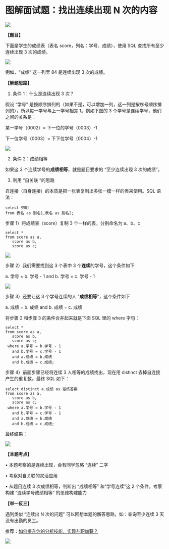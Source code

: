 # **图解面试题：找出连续出现 N 次的内容**

![](https://mmbiz.qpic.cn/mmbiz_jpg/PnRVMhXvfFLSwbx3echq5ZWvxucmHc3nnLkxaiarK9zCl2LmYFQBwVPbEDA233cdd4LUX5BrLQ4FU0341WXogaw/640?wx_fmt=jpeg)

**【题目】**

下面是学生的成绩表（表名 score，列名：学号、成绩），使用 SQL 查找所有至少连续出现 3 次的成绩。  

![](https://mmbiz.qpic.cn/mmbiz_png/PnRVMhXvfFLSwbx3echq5ZWvxucmHc3nAOOk3K2Y4uuic5fQFbvhpEmmtjibPT2V3Of2IVnuXDGbG7sEJ3ldMfeg/640?wx_fmt=png)

例如，“成绩” 这一列里 84 是连续出现 3 次的成绩。

**【解题思路】**

1. 条件 1：什么是连续出现 3 次？

假设 “学号” 是按顺序排列的（如果不是，可以增加一列，这一列是按序号顺序排列的），所以每一学号与上一学号相差 1。例如下图的 3 个学号是连续学号，他们之间的关系是：

某一学号（0002）= 下一位的学号（0003）-1

下一位学号（0003）= 下下位学号（0004）-1

![](https://mmbiz.qpic.cn/mmbiz_jpg/PnRVMhXvfFLSwbx3echq5ZWvxucmHc3ndrkfy4ocJM3sXDKWbd5QIvh1qKy1Srm7pROyCv6CT4piak3j1YPAuGg/640?wx_fmt=jpeg)

2. 条件 2：成绩相等

如果这 3 个连续学号的**成绩相等**，就是题目要求的 “至少连续出现 3 次的成绩”。  

3. 利用 “自关联 “的思路

自连接（自身连接）的本质是把一张表复制出多张一模一样的表来使用。SQL 语法：

```MYSQL
select 列明 
from 表名 as 别名1,表名 as 别名2;

```

步骤 1）将成绩表（score）复制 3 个一样的表，分别命名为 a、b、c  

```MYSQL
select *
from score as a,
   score as b,
   score as c;

```

![](https://mmbiz.qpic.cn/mmbiz_jpg/PnRVMhXvfFKZGXNvhob4H74WibyKaYzmPChADHS8OXTKPC4XSkZUrdJvYCp5ukfFywIrb15jZIicdmuGFK8icdH7Q/640?wx_fmt=jpeg)

步骤 2）我们需要找到这 3 个表中 3 个**连续**的学号，这个条件如下  

a. 学号 = b. 学号 - 1 and b. 学号 = c. 学号 - 1

![](https://mmbiz.qpic.cn/mmbiz_jpg/PnRVMhXvfFLSwbx3echq5ZWvxucmHc3nUncvibzsicPOlYdOqUnwdQfv50QYp7q0OfeRzbJ8rb89E7tECNT4yP9g/640?wx_fmt=jpeg)

步骤 3）还要让这 3 个学号连续的人 “**成绩相等**”，这个条件如下

a. 成绩 = b. 成绩 and b. 成绩 = c. 成绩 

将步骤 2 和步骤 3 的条件合并起来就是下面 SQL 里的 where 字句：  

```MYSQL
select *
from score as a,
   score as b,
   score as c;
 where a.学号 = b.学号 - 1
   and b.学号 = c.学号 - 1
   and a.成绩 = b.成绩
   and b.成绩 = c.成绩;

```

步骤 4）前面步骤已经将连续 3 人相等的成绩找出，现在用 distinct 去掉自连接产生的重复数。最终 SQL 如下：

```MYSQL
select distinct a.成绩 as 最终答案
from score as a,
   score as b,
   score as c;
 where a.学号 = b.学号 - 1
   and b.学号 = c.学号 - 1
   and a.成绩 = b.成绩
   and b.成绩 = c.成绩;

```

最终结果：  

![](https://mmbiz.qpic.cn/mmbiz_png/PnRVMhXvfFLSwbx3echq5ZWvxucmHc3neXOr4u70JlbGkmYEpKTTibBhEgPeqgCUtGdLrcBmU0npoonmgxKDanQ/640?wx_fmt=png)

**【本题考点】**

• 本题考察的是连续出现，会有同学忽略 “连续” 二字

• 考察对自关联的灵活应用

• 从题目连续 3 次成绩相等，判断出 “成绩相等” 和“学号连续”这 2 个条件。考察构建 “连续学号成绩相等” 的思维构建能力

**【举一反三】**  

遇到类似 “连续出 N 次的问题” 可以回想本题的解答思路，如：查询至少连续 3 天没有出勤的员工。

推荐：[如何提升你的分析技能，实现升职加薪？](http://mp.weixin.qq.com/s?__biz=MzAxMTMwNTMxMQ==&mid=2649246542&idx=2&sn=522f75638ff0e49fb23c1c74b89e3db9&chksm=835fc37eb4284a68e2f1d31d53323e37f36f2637070aaf594edabbb376a0416d09315b9d0bee&scene=21#wechat_redirect)

![](https://mmbiz.qpic.cn/mmbiz_jpg/PnRVMhXvfFLxIWAcpH8WkJcASQH4ndhfSBQdupDEEcrxt9GKsU4nKKMQ4ZRVesnGwDT0jUbsRXt5ywrfmE8pqw/640?wx_fmt=jpeg)
